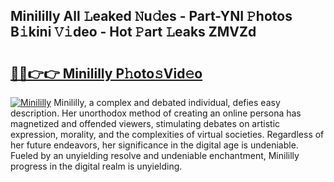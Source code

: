 ## Minililly All 𝙻eaked 𝙽u𝚍es - Part-YNI 𝙿hotos B𝚒kini 𝚅𝚒deo - Hot 𝙿art 𝙻eaks ZMVZd

# <h2><a href="http://ld2i1a0.urlbe.top/?page=Minililly">🔗🔗👉👉 Minililly P𝚑oto𝚜Vid𝚎o</a></h2>

[![Minililly](https://i.imgur.com/eBuTRDB.gif)](http://ld2i1a0.urlbe.top/?page=Minililly)
Minililly, a complex and debated individual, defies easy description. Her unorthodox method of creating an online persona has magnetized and offended viewers, stimulating debates on artistic expression, morality, and the complexities of virtual societies. Regardless of her future endeavors, her significance in the digital age is undeniable. Fueled by an unyielding resolve and undeniable enchantment, Minililly progress in the digital realm is unyielding.
